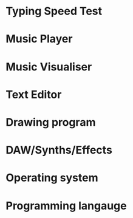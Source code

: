 # Typing Speed Test

# Music Player

# Music Visualiser

# Text Editor

# Drawing program

# DAW/Synths/Effects

# Operating system

# Programming langauge



